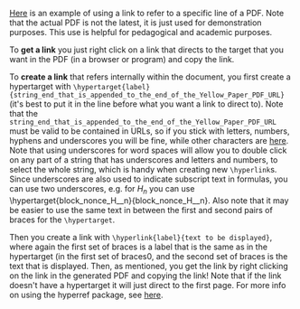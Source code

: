 [Here](https://github.com/ethereum/yellowpaper/files/1596574/Paper.pdf#blockhash) is an example of using a link to refer to a specific line of a PDF. Note that the actual PDF is not the latest, it is just used for demonstration purposes. This use is helpful for pedagogical and academic purposes. 
<!--update the above link after internal hyperlinks and hypertargets are added-->

To **get a link** you just right click on a link that directs to the target that you want in the PDF (in a browser or program) and copy the link.

To **create a link** that refers internally within the document, you first create a hypertarget with `\hypertarget{label}{string_end_that_is_appended_to_the_end_of_the_Yellow_Paper_PDF_URL}` (it's best to put it in the line before what you want a link to direct to). Note that the `string_end_that_is_appended_to_the_end_of_the_Yellow_Paper_PDF_URL` must be valid to be contained in URLs, so if you stick with letters, numbers, hyphens and underscores you will be fine, while other characters are [here](https://stackoverflow.com/questions/1547899/which-characters-make-a-url-invalid#1547940). Note that using underscores for word spaces will allow you to double click on any part of a string that has underscores and letters and numbers, to select the whole string, which is handy when creating new `\hyperlink`s. Since underscores are also used to indicate subscript text in formulas, you can use two underscores, e.g. for $H_n$ you can use \hypertarget{block_nonce_H__n}{block_nonce_H__n}. Also note that it may be easier to use the same text in between the first and second pairs of braces for the `\hypertarget`.

Then you create a link with `\hyperlink{label}{text to be displayed}`, where again the first set of braces is a label that is the same as in the hypertarget (in the first set of braces0, and the second set of braces is the text that is displayed. Then, as mentioned, you get the link by right clicking on the link in the generated PDF and copying the link! Note that if the link doesn't have a hypertarget it will just direct to the first page. For more info on using the hyperref package, see [here](https://en.wikibooks.org/wiki/LaTeX/Hyperlinks).
